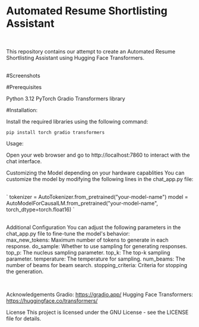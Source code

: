 
# Automated Resume Shortlisting Assistant 



<br>

This repository contains our attempt to create an Automated Resume Shortlisting Assistant using Hugging Face Transformers.

<br>
#Screenshots


<br>

#Prerequisites

Python 3.12
PyTorch
Gradio
Transformers library
<br>

#Installation:

Install the required libraries using the following command:

`
pip install torch gradio transformers
`
<br>

Usage:

Open your web browser and go to http://localhost:7860 to interact with the chat interface.
<br>

Customizing the Model depending on your hardware capablities
You can customize the model by modifying the following lines in the chat_app.py file:


<br>
`
tokenizer = AutoTokenizer.from_pretrained("your-model-name")
model = AutoModelForCausalLM.from_pretrained("your-model-name", torch_dtype=torch.float16)
`
<br>


<br>

Additional Configuration
You can adjust the following parameters in the chat_app.py file to fine-tune the model's behavior:
<br>
max_new_tokens: Maximum number of tokens to generate in each response.
do_sample: Whether to use sampling for generating responses.
top_p: The nucleus sampling parameter.
top_k: The top-k sampling parameter.
temperature: The temperature for sampling.
num_beams: The number of beams for beam search.
stopping_criteria: Criteria for stopping the generation.

<br>

Acknowledgements
Gradio: https://gradio.app/
Hugging Face Transformers: https://huggingface.co/transformers/
<br>

License
This project is licensed under the GNU License - see the LICENSE file for details.